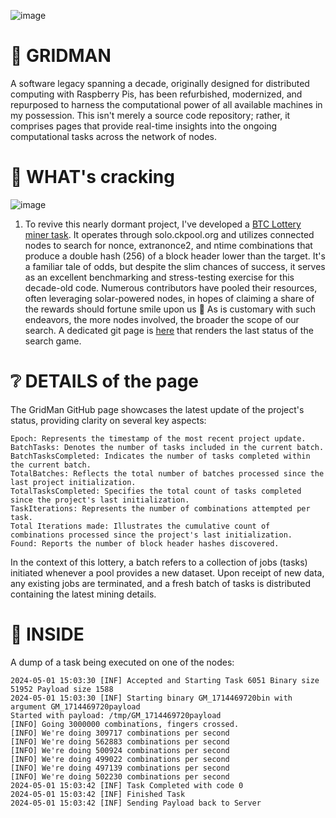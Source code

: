 ![image](https://github.com/invpe/GridMan/assets/106522950/bd484188-a689-497f-a41e-dc4d40117e4a)

# 🤖 GRIDMAN 

A software legacy spanning a decade, originally designed for distributed computing with Raspberry Pis, has been refurbished, modernized, and repurposed to harness the computational power of all available machines in my possession. This isn't merely a source code repository; rather, it comprises pages that provide real-time insights into the ongoing computational tasks across the network of nodes.


# 🧙 WHAT's cracking

![image](https://github.com/invpe/GridMan/assets/106522950/f6591289-87e0-46f1-94cd-b368fa29a59e)

1. To revive this nearly dormant project, I've developed a [BTC Lottery miner task](https://github.com/invpe/GridMan/blob/main/Tasks/btc.cpp). It operates through solo.ckpool.org and utilizes connected nodes to search for nonce, extranonce2, and ntime combinations that produce a double hash (256) of a block header lower than the target. It's a familiar tale of odds, but despite the slim chances of success, it serves as an excellent benchmarking and stress-testing exercise for this decade-old code. Numerous contributors have pooled their resources, often leveraging solar-powered nodes, in hopes of claiming a share of the rewards should fortune smile upon us 🤞 As is customary with such endeavors, the more nodes involved, the broader the scope of our search. A dedicated git page is [here](https://invpe.github.io/GridMan/) that renders the last status of the search game. 

# ❔ DETAILS of the page

The GridMan GitHub page showcases the latest update of the project's status, providing clarity on several key aspects:

    Epoch: Represents the timestamp of the most recent project update.
    BatchTasks: Denotes the number of tasks included in the current batch.
    BatchTasksCompleted: Indicates the number of tasks completed within the current batch.
    TotalBatches: Reflects the total number of batches processed since the last project initialization.
    TotalTasksCompleted: Specifies the total count of tasks completed since the project's last initialization.
    TaskIterations: Represents the number of combinations attempted per task.
    Total Iterations made: Illustrates the cumulative count of combinations processed since the project's last initialization.
    Found: Reports the number of block header hashes discovered.

In the context of this lottery, a batch refers to a collection of jobs (tasks) initiated whenever a pool provides a new dataset. Upon receipt of new data, any existing jobs are terminated, and a fresh batch of tasks is distributed containing the latest mining details.

# 📜 INSIDE

A dump of a task being executed on one of the nodes:

```
2024-05-01 15:03:30 [INF] Accepted and Starting Task 6051 Binary size 51952 Payload size 1588
2024-05-01 15:03:30 [INF] Starting binary GM_1714469720bin with argument GM_1714469720payload
Started with payload: /tmp/GM_1714469720payload
[INFO] Going 3000000 combinations, fingers crossed.
[INFO] We're doing 309717 combinations per second
[INFO] We're doing 562883 combinations per second
[INFO] We're doing 500924 combinations per second
[INFO] We're doing 499022 combinations per second
[INFO] We're doing 497139 combinations per second
[INFO] We're doing 502230 combinations per second
2024-05-01 15:03:42 [INF] Task Completed with code 0
2024-05-01 15:03:42 [INF] Finished Task
2024-05-01 15:03:42 [INF] Sending Payload back to Server
```

